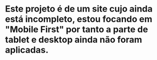 # Este projeto é de um site cujo ainda está incompleto, estou focando em "Mobile First" por tanto a parte de tablet e desktop ainda não foram aplicadas.
